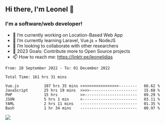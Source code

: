 ## Hi there, I'm Leonel 👋

### I'm a software/web developer!
- 🔭 I’m currently working on Location-Based Web App
- 🌱 I’m currently learning Laravel, Vue.js + NodeJS
- 👯 I’m looking to collaborate with other researchers
- 🥅 2023 Goals: Contribute more to Open Source projects
- 📫 How to reach me: https://linktr.ee/leoneljdias

<!--START_SECTION:waka-->

```text
From: 28 September 2022 - To: 01 December 2022

Total Time: 161 hrs 31 mins

Vue.js           107 hrs 35 mins >>>>>>>>>>>>>>>>>--------   66.62 %
JavaScript       25 hrs 19 mins  >>>>---------------------   15.68 %
PHP              15 hrs          >>-----------------------   09.29 %
JSON             5 hrs 1 min     >------------------------   03.11 %
YAML             2 hrs 11 mins   -------------------------   01.35 %
Bash             1 hr 34 mins    -------------------------   00.97 %
```

<!--END_SECTION:waka-->

![](https://komarev.com/ghpvc/?username=leoneljdias&color=blue&style=flat-square)
